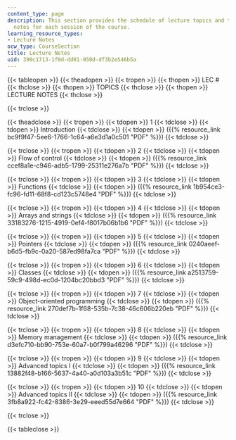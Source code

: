 ```yaml
---
content_type: page
description: This section provides the schedule of lecture topics and the lecture
  notes for each session of the course.
learning_resource_types:
- Lecture Notes
ocw_type: CourseSection
title: Lecture Notes
uid: 390c1713-1f0d-dd01-950d-df3b2e546b5a
---
```


{{< tableopen >}}
{{< theadopen >}}
{{< tropen >}}
{{< thopen >}}
LEC #
{{< thclose >}}
{{< thopen >}}
TOPICS
{{< thclose >}}
{{< thopen >}}
LECTURE NOTES
{{< thclose >}}

{{< trclose >}}

{{< theadclose >}}
{{< tropen >}}
{{< tdopen >}}
1
{{< tdclose >}}
{{< tdopen >}}
Introduction
{{< tdclose >}}
{{< tdopen >}}
({{% resource_link bc9f9f47-5ee6-1766-1c64-a6e3d1a0c501 "PDF" %}})
{{< tdclose >}}

{{< trclose >}}
{{< tropen >}}
{{< tdopen >}}
2
{{< tdclose >}}
{{< tdopen >}}
Flow of control
{{< tdclose >}}
{{< tdopen >}}
({{% resource_link ccef8a1e-c946-adb5-1799-25311e276a7b "PDF" %}})
{{< tdclose >}}

{{< trclose >}}
{{< tropen >}}
{{< tdopen >}}
3
{{< tdclose >}}
{{< tdopen >}}
Functions
{{< tdclose >}}
{{< tdopen >}}
({{% resource_link 1b954ce3-fc96-fd11-68f8-cd123c5748e4 "PDF" %}})
{{< tdclose >}}

{{< trclose >}}
{{< tropen >}}
{{< tdopen >}}
4
{{< tdclose >}}
{{< tdopen >}}
Arrays and strings
{{< tdclose >}}
{{< tdopen >}}
({{% resource_link 33183276-1215-4919-0ef4-f8017b06b1b6 "PDF" %}})
{{< tdclose >}}

{{< trclose >}}
{{< tropen >}}
{{< tdopen >}}
5
{{< tdclose >}}
{{< tdopen >}}
Pointers
{{< tdclose >}}
{{< tdopen >}}
({{% resource_link 0240aeef-b6d5-fb9c-0a20-587ed98fa7ca "PDF" %}})
{{< tdclose >}}

{{< trclose >}}
{{< tropen >}}
{{< tdopen >}}
6
{{< tdclose >}}
{{< tdopen >}}
Classes
{{< tdclose >}}
{{< tdopen >}}
({{% resource_link a2513759-59c9-498d-ec0d-1204bc20bbd3 "PDF" %}})
{{< tdclose >}}

{{< trclose >}}
{{< tropen >}}
{{< tdopen >}}
7
{{< tdclose >}}
{{< tdopen >}}
Object-oriented programming
{{< tdclose >}}
{{< tdopen >}}
({{% resource_link 270def7b-1f68-535b-7c38-46c606b220eb "PDF" %}})
{{< tdclose >}}

{{< trclose >}}
{{< tropen >}}
{{< tdopen >}}
8
{{< tdclose >}}
{{< tdopen >}}
Memory management
{{< tdclose >}}
{{< tdopen >}}
({{% resource_link d3efc710-bb90-753e-60a7-b0f799a46296 "PDF" %}})
{{< tdclose >}}

{{< trclose >}}
{{< tropen >}}
{{< tdopen >}}
9
{{< tdclose >}}
{{< tdopen >}}
Advanced topics I
{{< tdclose >}}
{{< tdopen >}}
({{% resource_link 13882f48-b166-5637-4a40-a0d103a3b51c "PDF" %}})
{{< tdclose >}}

{{< trclose >}}
{{< tropen >}}
{{< tdopen >}}
10
{{< tdclose >}}
{{< tdopen >}}
Advanced topics II
{{< tdclose >}}
{{< tdopen >}}
({{% resource_link 3fb8a922-fc42-8386-3e29-eeed55d7e664 "PDF" %}})
{{< tdclose >}}

{{< trclose >}}

{{< tableclose >}}